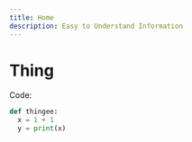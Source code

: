 ```yaml
---
title: Home
description: Easy to Understand Information
---
```


# Thing

Code:

```python
def thingee:
  x = 1 + 1
  y = print(x)
```
